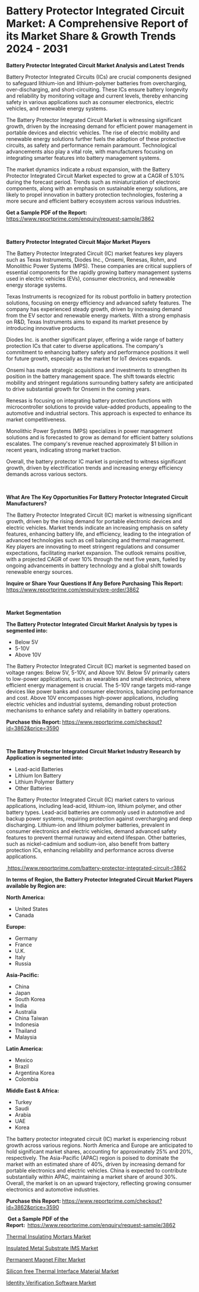 <p><h1>Battery Protector Integrated Circuit Market: A Comprehensive Report of its Market Share & Growth Trends 2024 - 2031</h1></p><p><strong>Battery Protector Integrated Circuit Market Analysis and Latest Trends</strong></p>
<p><p>Battery Protector Integrated Circuits (ICs) are crucial components designed to safeguard lithium-ion and lithium-polymer batteries from overcharging, over-discharging, and short-circuiting. These ICs ensure battery longevity and reliability by monitoring voltage and current levels, thereby enhancing safety in various applications such as consumer electronics, electric vehicles, and renewable energy systems.</p><p>The Battery Protector Integrated Circuit Market is witnessing significant growth, driven by the increasing demand for efficient power management in portable devices and electric vehicles. The rise of electric mobility and renewable energy solutions further fuels the adoption of these protective circuits, as safety and performance remain paramount. Technological advancements also play a vital role, with manufacturers focusing on integrating smarter features into battery management systems.</p><p>The market dynamics indicate a robust expansion, with the Battery Protector Integrated Circuit Market expected to grow at a CAGR of 5.10% during the forecast period. Trends such as miniaturization of electronic components, along with an emphasis on sustainable energy solutions, are likely to propel innovation in battery protection technologies, fostering a more secure and efficient battery ecosystem across various industries.</p></p>
<p><strong>Get a Sample PDF of the Report:&nbsp;</strong> <a href="https://www.reportprime.com/enquiry/request-sample/3862">https://www.reportprime.com/enquiry/request-sample/3862</a></p>
<p>&nbsp;</p>
<p><strong>Battery Protector Integrated Circuit Major Market Players</strong></p>
<p><p>The Battery Protector Integrated Circuit (IC) market features key players such as Texas Instruments, Diodes Inc., Onsemi, Renesas, Rohm, and Monolithic Power Systems (MPS). These companies are critical suppliers of essential components for the rapidly growing battery management systems used in electric vehicles (EVs), consumer electronics, and renewable energy storage systems.</p><p>Texas Instruments is recognized for its robust portfolio in battery protection solutions, focusing on energy efficiency and advanced safety features. The company has experienced steady growth, driven by increasing demand from the EV sector and renewable energy markets. With a strong emphasis on R&D, Texas Instruments aims to expand its market presence by introducing innovative products.</p><p>Diodes Inc. is another significant player, offering a wide range of battery protection ICs that cater to diverse applications. The company's commitment to enhancing battery safety and performance positions it well for future growth, especially as the market for IoT devices expands.</p><p>Onsemi has made strategic acquisitions and investments to strengthen its position in the battery management space. The shift towards electric mobility and stringent regulations surrounding battery safety are anticipated to drive substantial growth for Onsemi in the coming years.</p><p>Renesas is focusing on integrating battery protection functions with microcontroller solutions to provide value-added products, appealing to the automotive and industrial sectors. This approach is expected to enhance its market competitiveness.</p><p>Monolithic Power Systems (MPS) specializes in power management solutions and is forecasted to grow as demand for efficient battery solutions escalates. The company's revenue reached approximately $1 billion in recent years, indicating strong market traction.</p><p>Overall, the battery protector IC market is projected to witness significant growth, driven by electrification trends and increasing energy efficiency demands across various sectors.</p></p>
<p>&nbsp;</p>
<p><strong>What Are The Key Opportunities For Battery Protector Integrated Circuit Manufacturers?</strong></p>
<p><p>The Battery Protector Integrated Circuit (IC) market is witnessing significant growth, driven by the rising demand for portable electronic devices and electric vehicles. Market trends indicate an increasing emphasis on safety features, enhancing battery life, and efficiency, leading to the integration of advanced technologies such as cell balancing and thermal management. Key players are innovating to meet stringent regulations and consumer expectations, facilitating market expansion. The outlook remains positive, with a projected CAGR of over 10% through the next five years, fueled by ongoing advancements in battery technology and a global shift towards renewable energy sources.</p></p>
<p><strong>Inquire or Share Your Questions If Any Before Purchasing This Report:</strong> <a href="https://www.reportprime.com/enquiry/pre-order/3862">https://www.reportprime.com/enquiry/pre-order/3862</a></p>
<p>&nbsp;</p>
<p><strong>Market Segmentation</strong></p>
<p><strong>The Battery Protector Integrated Circuit Market Analysis by types is segmented into:</strong></p>
<p><ul><li>Below 5V</li><li>5-10V</li><li>Above 10V</li></ul></p>
<p><p>The Battery Protector Integrated Circuit (IC) market is segmented based on voltage ranges: Below 5V, 5-10V, and Above 10V. Below 5V primarily caters to low-power applications, such as wearables and small electronics, where efficient energy management is crucial. The 5-10V range targets mid-range devices like power banks and consumer electronics, balancing performance and cost. Above 10V encompasses high-power applications, including electric vehicles and industrial systems, demanding robust protection mechanisms to enhance safety and reliability in battery operations.</p></p>
<p><strong>Purchase this Report:&nbsp;</strong><a href="https://www.reportprime.com/checkout?id=3862&price=3590">https://www.reportprime.com/checkout?id=3862&price=3590</a></p>
<p>&nbsp;</p>
<p><strong>The Battery Protector Integrated Circuit Market Industry Research by Application is segmented into:</strong></p>
<p><ul><li>Lead-acid Batteries</li><li>Lithium Ion Battery</li><li>Lithium Polymer Battery</li><li>Other Batteries</li></ul></p>
<p><p>The Battery Protector Integrated Circuit (IC) market caters to various applications, including lead-acid, lithium-ion, lithium polymer, and other battery types. Lead-acid batteries are commonly used in automotive and backup power systems, requiring protection against overcharging and deep discharging. Lithium-ion and lithium polymer batteries, prevalent in consumer electronics and electric vehicles, demand advanced safety features to prevent thermal runaway and extend lifespan. Other batteries, such as nickel-cadmium and sodium-ion, also benefit from battery protection ICs, enhancing reliability and performance across diverse applications.</p></p>
<p><a href="https://www.reportprime.com/battery-protector-integrated-circuit-r3862">&nbsp;https://www.reportprime.com/battery-protector-integrated-circuit-r3862</a></p>
<p><strong>In terms of Region, the Battery Protector Integrated Circuit Market Players available by Region are:</strong></p>
<p>
    <p> <strong> North America: </strong>
        <ul>
            <li>United States</li>
            <li>Canada</li>
        </ul>
        </p> 
    <p> <strong> Europe: </strong>
        <ul>
            <li>Germany</li>
            <li>France</li>
            <li>U.K.</li>
            <li>Italy</li>
            <li>Russia</li>
        </ul>
        </p> 
    <p> <strong> Asia-Pacific: </strong>
        <ul>
            <li>China</li>
            <li>Japan</li>
            <li>South Korea</li>
            <li>India</li>
            <li>Australia</li>
            <li>China Taiwan</li>
            <li>Indonesia</li>
            <li>Thailand</li>
            <li>Malaysia</li>
        </ul>
        </p> 
    <p> <strong> Latin America: </strong>
        <ul>
            <li>Mexico</li>
            <li>Brazil</li>
            <li>Argentina Korea</li>
            <li>Colombia</li>
        </ul>
        </p> 
    <p> <strong> Middle East & Africa: </strong>
        <ul>
            <li>Turkey</li>
            <li>Saudi</li>
            <li>Arabia</li>
            <li>UAE</li>
            <li>Korea</li>
        </ul>
    </p>
    </p>
<p><p>The battery protector integrated circuit (IC) market is experiencing robust growth across various regions. North America and Europe are anticipated to hold significant market shares, accounting for approximately 25% and 20%, respectively. The Asia-Pacific (APAC) region is poised to dominate the market with an estimated share of 40%, driven by increasing demand for portable electronics and electric vehicles. China is expected to contribute substantially within APAC, maintaining a market share of around 30%. Overall, the market is on an upward trajectory, reflecting growing consumer electronics and automotive industries.</p></p>
<p><strong>Purchase this Report: </strong><a href="https://www.reportprime.com/checkout?id=3862&price=3590">https://www.reportprime.com/checkout?id=3862&price=3590</a></p>
<p>&nbsp;<strong>Get a Sample PDF of the Report:&nbsp;&nbsp;</strong><a href="https://www.reportprime.com/enquiry/request-sample/3862">https://www.reportprime.com/enquiry/request-sample/3862</a></p>
<p><strong></strong></p>
<p><p><a href="https://issuu.com/reportprime-2/docs/thermal-insulating-mortars-market-s_413e1bc301e249">Thermal Insulating Mortars Market</a></p><p><a href="https://github.com/dfs4ff/Market-Research-Report-List-1/blob/main/insulated-metal-substrate-ims-market.md">Insulated Metal Substrate IMS Market</a></p><p><a href="https://issuu.com/reportprime-2/docs/permanent-magnet-filter-market-size_b09b68bbeb5108">Permanent Magnet Filter Market</a></p><p><a href="https://github.com/AfsanaMia652/Market-Research-Report-List-1/blob/main/silicon-free-thermal-interface-material-market.md">Silicon free Thermal Interface Material Market</a></p><p><a href="https://www.linkedin.com/pulse/global-identity-verification-software-market-sector2024--tiobe?trackingId=K6uBUY3YSKe%2B1DKbB9BWSA%3D%3D">Identity Verification Software Market</a></p></p>